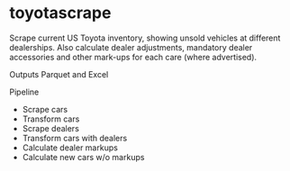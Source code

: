 # toyotascrape

Scrape current US Toyota inventory, showing unsold vehicles at different dealerships. Also calculate dealer adjustments, mandatory dealer accessories and other mark-ups for each care (where advertised).

Outputs Parquet and Excel

Pipeline

- Scrape cars
- Transform cars
- Scrape dealers
- Transform cars with dealers
- Calculate dealer markups
- Calculate new cars w/o markups

